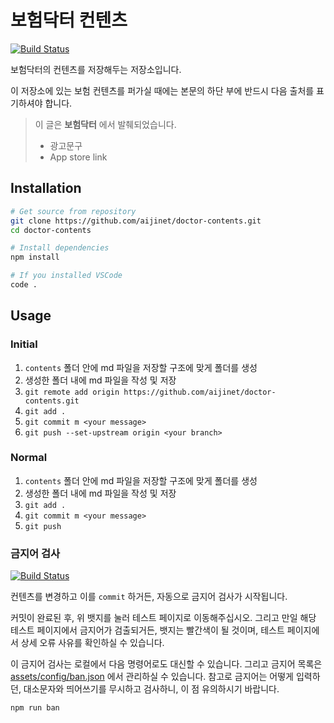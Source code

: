 # 보험닥터 컨텐츠
[![Build Status](https://github.com/aijinet/doctor-contents/workflows/ban/badge.svg)](https://github.com/aijinet/doctor-contents/actions?query=workflow%3Aban)

보험닥터의 컨텐츠를 저장해두는 저장소입니다.

이 저장소에 있는 보험 컨텐츠를 퍼가실 때에는 본문의 하단 부에 반드시 다음 출처를 표기하셔야 합니다.

> 이 글은 **보험닥터** 에서 발췌되었습니다.
>  - 광고문구
>  - App store link




## Installation
```bash
# Get source from repository
git clone https://github.com/aijinet/doctor-contents.git
cd doctor-contents

# Install dependencies
npm install

# If you installed VSCode
code .
```




## Usage
### Initial
1. `contents` 폴더 안에 md 파일을 저장할 구조에 맞게 폴더를 생성
2. 생성한 폴더 내에 md 파일을 작성 및 저장
3. `git remote add origin https://github.com/aijinet/doctor-contents.git`
4. `git add .`
5. `git commit m <your message>`
6. `git push --set-upstream origin <your branch>`

### Normal
1. `contents` 폴더 안에 md 파일을 저장할 구조에 맞게 폴더를 생성
2. 생성한 폴더 내에 md 파일을 작성 및 저장
3. `git add .`
4. `git commit m <your message>`
5. `git push`

### 금지어 검사
[![Build Status](https://github.com/aijinet/doctor-contents/workflows/ban/badge.svg)](https://github.com/aijinet/doctor-contents/actions?query=workflow%3Aban)

컨텐츠를 변경하고 이를 `commit` 하거든, 자동으로 금지어 검사가 시작됩니다. 

커밋이 완료된 후, 위 뱃지를 눌러 테스트 페이지로 이동해주십시오. 그리고 만일 해당 테스트 페이지에서 금지어가 검출되거든, 뱃지는 빨간색이 될 것이며, 테스트 페이지에서 상세 오류 사유를 확인하실 수 있습니다.

이 금지어 검사는 로컬에서 다음 명령어로도 대신할 수 있습니다. 그리고 금지어 목록은 [assets/config/ban.json](assets/config/ban.json) 에서 관리하실 수 있습니다. 참고로 금지어는 어떻게 입력하던, 대소문자와 띄어쓰기를 무시하고 검사하니, 이 점 유의하시기 바랍니다.

```bash
npm run ban
```